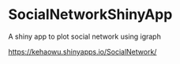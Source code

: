 # SocialNetworkShinyApp
A shiny app to plot social network using igraph

https://kehaowu.shinyapps.io/SocialNetwork/
